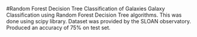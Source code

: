 #Random Forest Decision Tree Classification of Galaxies 
Galaxy Classification using Random Forest Decision Tree algorithms. This was done using scipy library. Dataset was provided by the SLOAN observatory. Produced an accuracy of 75% on test set.
